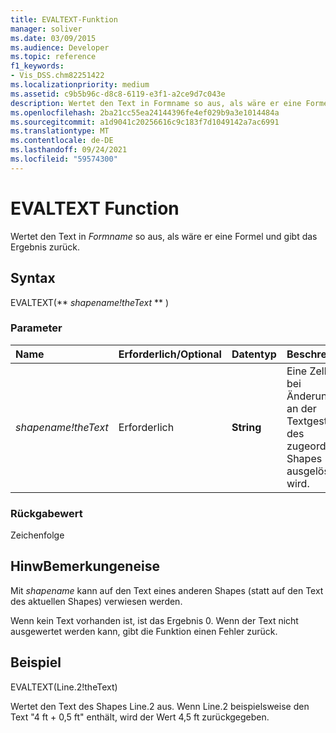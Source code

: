 ```yaml
---
title: EVALTEXT-Funktion
manager: soliver
ms.date: 03/09/2015
ms.audience: Developer
ms.topic: reference
f1_keywords:
- Vis_DSS.chm82251422
ms.localizationpriority: medium
ms.assetid: c9b5b96c-d8c8-6119-e3f1-a2ce9d7c043e
description: Wertet den Text in Formname so aus, als wäre er eine Formel und gibt das Ergebnis zurück.
ms.openlocfilehash: 2ba21cc55ea24144396fe4ef029b9a3e1014484a
ms.sourcegitcommit: a1d9041c20256616c9c183f7d1049142a7ac6991
ms.translationtype: MT
ms.contentlocale: de-DE
ms.lasthandoff: 09/24/2021
ms.locfileid: "59574300"
---
```

# <a name="evaltext-function"></a>EVALTEXT Function

Wertet den Text in  _Formname_ so aus, als wäre er eine Formel und gibt das Ergebnis zurück. 
  
## <a name="syntax"></a>Syntax

EVALTEXT(** *shapename!theText* ** ) 
  
### <a name="parameters"></a>Parameter

|**Name**|**Erforderlich/Optional**|**Datentyp**|**Beschreibung**|
|:-----|:-----|:-----|:-----|
| _shapename!theText_ <br/> |Erforderlich  <br/> |**String** <br/> |Eine Zelle, die bei Änderungen an der Textgestaltung des zugeordneten Shapes ausgelöst wird.  <br/> |
   
### <a name="return-value"></a>Rückgabewert

Zeichenfolge
  
## <a name="remarks"></a>HinwBemerkungeneise

 Mit _shapename_ kann auf den Text eines anderen Shapes (statt auf den Text des aktuellen Shapes) verwiesen werden. 
  
Wenn kein Text vorhanden ist, ist das Ergebnis 0. Wenn der Text nicht ausgewertet werden kann, gibt die Funktion einen Fehler zurück.
  
## <a name="example"></a>Beispiel

EVALTEXT(Line.2!theText) 
  
Wertet den Text des Shapes Line.2 aus. Wenn Line.2 beispielsweise den Text "4 ft + 0,5 ft" enthält, wird der Wert 4,5 ft zurückgegeben. 
  

